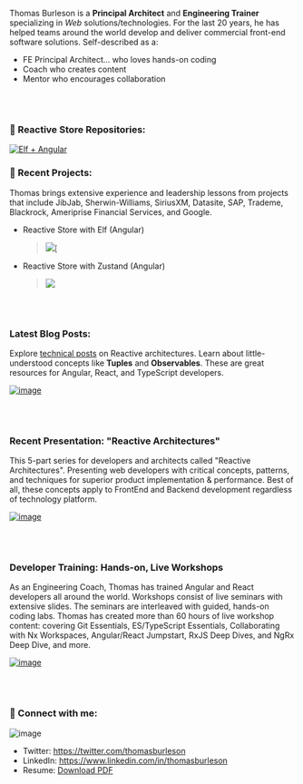 Thomas Burleson is a **Principal Architect** and **Engineering Trainer** specializing in _Web_ solutions/technologies. For the last 20 years, he has helped teams around the world develop and deliver commercial front-end software solutions. Self-described as a:

* FE Principal Architect... who loves hands-on coding
* Coach who creates content
* Mentor who encourages collaboration



<br/>
<br/>

### 🚀 Reactive Store Repositories:

[![Elf + Angular](https://user-images.githubusercontent.com/210413/212772247-112e3802-94ac-4500-80b8-ae62d8342f7b.png)](https://github.com/ThomasBurleson/elf-angular-movie-search)

### 🤝 Recent Projects:

Thomas brings extensive experience and leadership lessons from projects that include JibJab, Sherwin-Williams, SiriusXM, Datasite, SAP, Trademe, Blackrock, Ameriprise Financial Services, and Google.

* Reactive Store with Elf (Angular)
  > ![](https://user-images.githubusercontent.com/210413/140207173-f79bedd3-9a2e-4f8e-b91d-a85929167493.png)[

* Reactive Store with Zustand (Angular)
  > ![](https://user-images.githubusercontent.com/210413/210111536-487fce9a-1e12-4ae1-853d-15ad50838515.png)


<br/>
<br/>

### Latest Blog Posts:

Explore [technical posts](https://thomasburlesonia.medium.com/list/published-articles-e052412d4b56) on Reactive architectures. Learn about little-understood concepts like **Tuples** and **Observables**. These are great resources for Angular, React, and TypeScript developers.

[![image](https://user-images.githubusercontent.com/210413/140200140-05aa7e38-0018-4c88-bbdc-d97a2d79c5ca.png)](https://thomasburlesonia.medium.com/list/published-articles-e052412d4b56)

<br/>
<br/>

### Recent Presentation: "Reactive Architectures"

This 5-part series for developers and architects called "Reactive Architectures". Presenting web developers with critical concepts, patterns, and techniques for superior product implementation & performance. Best of all, these concepts apply to FrontEnd and Backend development regardless of technology platform.

[![image](https://user-images.githubusercontent.com/210413/143097443-1239e967-977e-4a81-82e8-f16033c73883.png)](https://slides.com/thomasburleson/reactive-solutions-part-1?token=MfaSzCdB)

<br/>
<br/>


### Developer Training: Hands-on, Live Workshops

As an Engineering Coach, Thomas has trained Angular and React developers all around the world. Workshops consist of live seminars with extensive slides. The seminars are interleaved with guided, hands-on coding labs. Thomas has created more than 60 hours of live workshop content: covering Git Essentials, ES/TypeScript Essentials, Collaborating with Nx Workspaces, Angular/React Jumpstart, RxJS Deep Dives, and NgRx Deep Dive, and more.

[![image](https://user-images.githubusercontent.com/210413/143107279-a8a9a6a5-5566-4d24-8763-d585583421aa.png)](https://user-images.githubusercontent.com/210413/143112944-1f283489-0b40-4b2e-989f-6332ba00672c.png)




<br/>
<br/>

### 🤝 Connect with me:

![image](https://user-images.githubusercontent.com/210413/140211430-c1548335-8cee-4274-a0ef-b3cfae83d536.png)


- Twitter: https://twitter.com/thomasburleson
- LinkedIn: https://www.linkedin.com/in/thomasburleson
- Resume: [Download PDF](https://github.com/ThomasBurleson/thomasburleson/files/7470965/ThomasBurleson.2021.pdf)
